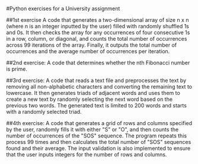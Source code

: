#Python exercises for a University assignment

##1st exercise
A code that generates a two-dimensional array of size n x n (where n is an integer inputted by the user) filled with randomly shuffled 1s and 0s. It then checks the array for any occurrences of four consecutive 1s in a row, column, or diagonal, and counts the total number of occurrences across 99 iterations of the array. Finally, it outputs the total number of occurrences and the average number of occurrences per iteration.

##2nd exercise:
A code that determines whether the nth Fibonacci number is prime.

##3rd exercise:
A code that reads a text file and preprocesses the text by removing all non-alphabetic characters and converting the remaining text to lowercase. It then generates triads of adjacent words and uses them to create a new text by randomly selecting the next word based on the previous two words. The generated text is limited to 200 words and starts with a randomly selected triad.

##4th exercise:
A code that generates a grid of rows and columns specified by the user, randomly fills it with either "S" or "O", and then counts the number of occurrences of the "SOS" sequence. The program repeats this process 99 times and then calculates the total number of "SOS" sequences found and their average. The input validation is also implemented to ensure that the user inputs integers for the number of rows and columns.

